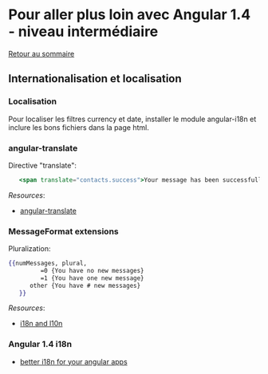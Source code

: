 # Pour aller plus loin avec Angular 1.4 - niveau intermédiaire

[Retour au sommaire](02.00.angular-intermediate.documentation-fr.md)

## Internationalisation et localisation

### Localisation

Pour localiser les filtres currency et date, installer le module angular-i18n et inclure les bons fichiers dans la page html.

### angular-translate

Directive "translate":
 ``` handlebars 
    <span translate="contacts.success">Your message has been successfully sent. You will receive an answer as soon as possible.</span>
 ```  
 *Resources*: 

* [angular-translate](https://github.com/angular-translate/angular-translate)

### MessageFormat extensions

Pluralization:
 ``` handlebars 
 {{numMessages, plural,
          =0 {You have no new messages}
          =1 {You have one new message}
       other {You have # new messages}
    }}
 ```      
*Resources*: 

* [i18n and l10n](https://code.angularjs.org/1.4.5/docs/guide/i18n)

### Angular 1.4 i18n

* [better i18n for your angular apps](http://pascalprecht.github.io/slides/better-i18n-for-your-angular-apps/#/39)